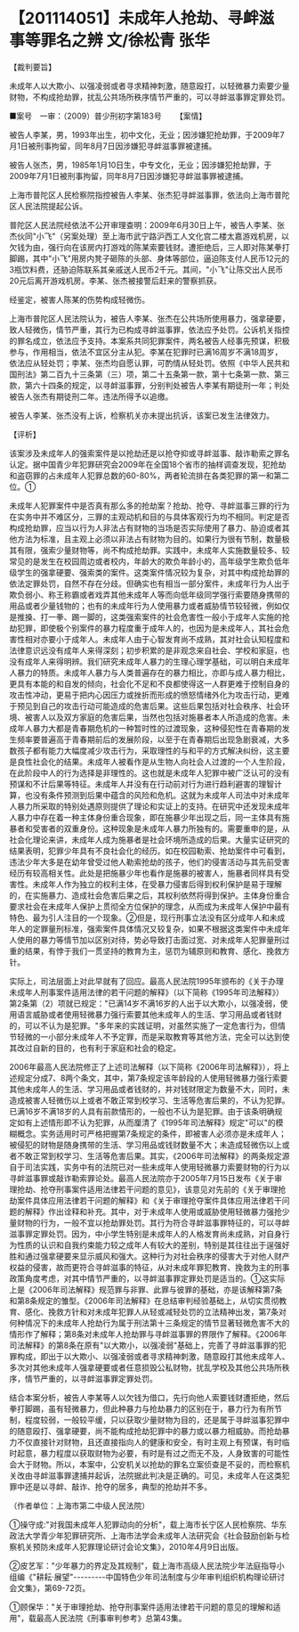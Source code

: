 # 【201114051】未成年人抢劫、寻衅滋事等罪名之辨 文/徐松青 张华

【裁判要旨】

未成年人以大欺小、以强凌弱或者寻求精神刺激，随意殴打，以轻微暴力索要少量财物，不构成抢劫罪，扰乱公共场所秩序情节严重的，可以寻衅滋事罪定罪处罚。

■案号　一审：（2009）普少刑初字第183号 　　【案情】

被告人李某，男，1993年出生，初中文化，无业；因涉嫌犯抢劫罪，于2009年7月1日被刑事拘留，同年8月7日因涉嫌犯寻衅滋事罪被逮捕。

被告人张杰，男，1985年1月10日生，中专文化，无业；因涉嫌犯抢劫罪，于2009年7月1日被刑事拘留，同年8月7日因涉嫌犯寻衅滋事罪被逮捕。

上海市普陀区人民检察院指控被告人李某、张杰犯寻衅滋事罪，依法向上海市普陀区人民法院提起公诉。

普陀区人民法院经依法不公开审理查明：2009年6月30日上午，被告人李某、张杰伙同"小飞"（另案处理）至上海市武宁路沪西工人文化宫二楼太嘉游戏机房，以欠钱为由，强行向在该房内打游戏的陈某索要钱财。遭拒绝后，三人即对陈某拳打脚踢，其中"小飞"用房内凳子砸陈的头部、身体等部位，逼迫陈支付人民币12元的3瓶饮料费，还胁迫陈联系其亲戚送人民币2千元。其间，"小飞"让陈交出人民币20元后离开游戏机房。李某、张杰被接警后赶来的警察抓获。

经鉴定，被害人陈某的伤势构成轻微伤。

上海市普陀区人民法院认为，被告人李某、张杰在公共场所使用暴力，强拿硬要，致人轻微伤，情节严重，其行为已构成寻衅滋事罪，依法应予处罚。公诉机关指控的罪名成立，依法应予支持。本案系共同犯罪案件，两名被告人经事先预谋，积极参与，作用相当，依法不宜区分主从犯。李某在犯罪时已满16周岁不满18周岁，依法应从轻处罚；李某、张杰均自愿认罪，可酌情从轻处罚。依照《中华人民共和国刑法》第二百九十三条第（三）项，第二十五条第一款，第十七条第一款、第三款，第六十四条的规定，以寻衅滋事罪，分别判处被告人李某有期徒刑一年；判处被告人张杰有期徒刑二年。违法所得予以追缴。

被告人李某、张杰没有上诉，检察机关亦未提出抗诉，该案已发生法律效力。

【评析】

该案涉及未成年人的强索案件是以抢劫还是以抢夺抑或寻衅滋事、敲诈勒索之罪名认定。据中国青少年犯罪研究会2009年在全国18个省市的抽样调查发现，犯抢劫和盗窃罪的占未成年人犯罪总数的60-80%，两者轮流排在各类犯罪的第一和第二位。①

未成年人犯罪案件中是否真有那么多的抢劫案？抢劫、抢夺、寻衅滋事三罪的行为在实务中并不难区分，三罪的主观动机和目的与具体客观行为均不相同。判定是否构成抢劫罪，应当以行为人非法占有财物的当场是否实际使用了暴力、胁迫或者其他方法为标准，且主观上必须以非法占有财物为目的。如果行为很有节制，数量极其有限，强索少量财物等，尚不构成抢劫罪。实践中，未成年人实施数量较多、较常见的是发生在校园周边或者校内，年龄大的欺负年龄小的，高年级学生欺负低年级学生的强拿硬要、强索类的案件。这类案件情况较为复杂，对其中构成抢劫罪的依法定罪处罚，自然不存在分歧。但确实也有相当一部分案件，未成年行为人出于欺负弱小、称王称霸或者戏弄其他未成年人等而向低年级同学强行索要随身携带的用品或者少量钱物的；也有的未成年行为人使用暴力或者威胁情节较轻微，例如仅是推搡、打一拳、踢一脚的，这类强索案件的社会危害性一般小于成年人实施的抢劫犯罪，即使极个别案件的暴力程度重于成年人的，也因为是未成年人，其社会危害性相对亦要小于成年人。未成年人由于心智发育尚不成熟，其对社会认知程度和法律意识远没有成年人来得深刻；初步积累的是非观念来自社会、学校和家庭，也没有成年人来得明辨。我们研究未成年人暴力的生理心理学基础，可以明白未成年人暴力的特质。未成年人暴力与人类普遍存在的暴力相比，亦即与成人暴力相比，更具有本能的和自发的倾向，社会化不足和不良都使得这一人群更难于控制自身的攻击性冲动，更易于把内心因压力或挫折而形成的愤怒情绪外化为攻击行动，更难于预见到自己的攻击行动可能造成的危害后果。这些后果包括对社会秩序、社会环境、被害人以及双方家庭的危害后果，当然也包括对施暴者本人所造成的危害。未成年人暴力大都是青春期危机的一种暂时性的过渡现象，这种侵犯性在青春期的发生频率要普遍高于青春期前后的发展阶段，以至于在青春期后出现急剧衰减，大多数孩子都有能力大幅度减少攻击行为，采取理性的与和平的方式解决纠纷，这主要是良性社会化的结果。未成年人被看作是从生物人向社会人过渡的一个人生阶段，在此阶段中人的行为选择是非理性的。这也就是未成年人犯罪中被广泛认可的没有预谋和不计后果等特征。未成年人并没有在行动前对行为进行趋利避害的理智计算，也没有条件预测到后果中蕴含的风险和危机。这就为未成年人司法中对未成年人暴力所采取的特别处遇原则提供了理论和实证上的支持。在研究中还发现未成年人暴力中存在着一种主体身份重合现象，即在施暴少年出现之后，同一主体具有施暴者和受害者的双重身份。这种现象是未成年人暴力所独有的。需要重申的是，从社会化理论来讲，未成年人成为施暴者是社会环境所造成的后果。大量实证研究的结果表明，犯罪少年具有不良社会化的经历。如在校园勒索、抢劫案件中可看到，违法少年大多是在幼年曾受过他人勒索抢劫的孩子，他们的侵害活动与其先前受害经历有较高相关性。此处是把施暴少年也看作是施暴的被害人，施暴者同样具有受害性。未成年人作为独立的权利主体，在受暴力侵害后得到权利保护是易于理解的，在实施暴力、造成社会危害后果之后，其权利依然将得到保护。主体身份重合要求社会在未成年人保护上贯彻全方位保护的理念，从而成为未成年人保护中最有特色、最为引人注目的一个现象。②但是，现行刑事立法没有区分成年人和未成年人的定罪量刑标准，强索案件具体情况又较复杂，如果不根据这类案件中未成年人使用的暴力等情节加以区别对待，势必导致打击面过宽、对未成年人犯罪量刑过重的结果，有悖于我们一贯坚持的教育为主，惩罚为辅原则和教育、感化、挽救方针。

实际上，司法层面上对此早就有了回应。最高人民法院1995年颁布的《关于办理未成年人刑事案件适用法律的若干问题的解释》（以下简称《1995年司法解释》）第2条第（2）项就已规定："已满14岁不满16岁的人出于以大欺小，以强凌弱，使用语言威胁或者使用轻微暴力强行索要其他未成年人的生活、学习用品或者钱财的，可以不认为是犯罪。"多年来的实践证明，对虽然实施了一定危害行为，但情节轻微的一小部分未成年人不予定罪，而是采取教育等其他方法，完全可以达到使其改过自新的目的，也有利于家庭和社会的稳定。

2006年最高人民法院修正了上述司法解释（以下简称《2006年司法解释》），将上述规定分成7、8两个条文，其中，第7条规定该年龄段的人使用轻微暴力强行索要其他未成年人的生活、学习用品或者钱财的，并对钱财限定为数量不大，同时，未造成被害人轻微伤以上或者不敢正常到校学习、生活等危害后果的，不认为犯罪。已满16岁不满18岁的人具有前款情形的，一般也不认为是犯罪。由于该条明确规定如有上述情形即不认为犯罪，从而厘清了《1995年司法解释》规定"可以"的模糊概念。实务适用时可严格把握第7条规定的条件，即被害人必须亦是未成年人；被侵犯的财物是随身携带的生活、学习用品或钱财数量不大；未造成轻微伤以上或者不敢正常到校学习、生活等危害后果。其实，《2006年司法解释》的两条规定源自于司法实践，实务中有的法院已对一些未成年人使用轻微暴力索要财物的行为以寻衅滋事罪或敲诈勒索罪论处。最高人民法院亦于2005年7月15日发布《关于审理抢劫、抢夺刑事案件适用法律若干问题的意见》，该意见对先前的《关于审理抢劫案件具体应用法律若干问题的解释》和《关于审理抢夺案件具体应用法律若干问题的解释》作出诠释和补充。其中，对于未成年人使用或威胁使用轻微暴力强抢少量财物的行为，一般不宜以抢劫罪处罚。其行为符合寻衅滋事罪特征的，可以寻衅滋事罪定罪处罚。因为，中小学生特别是未成年人的人格发育尚未成熟，对自身行为性质的认识和自我约束能力较之成年人有较大的差别，特别是其往往出于逞强好胜和通过强拿硬要来显示威风和强大。这种行为对社会秩序的侵害大于对他人财产权益的侵害，故而更符合寻衅滋事的特征，从对未成年罪犯教育、挽救为主的刑事政策角度考虑，对其中情节严重的，以寻衅滋事罪定罪处罚是适当的。①这实际上是《2006年司法解释》规范罪与非罪、此罪与彼罪的基础，亦是该解释第7条和第8条规定的雏型。《2006年司法解释》在总结审判经验基础上，从切实贯彻教育、感化、挽救方针和对未成年犯罪人从轻或减轻处罚的立法精神出发，第7条对何种情况下的未成年人抢劫行为属于刑法第十三条规定的情节显著轻微危害不大的情形作了解释；第8条对未成年人抢劫罪与寻衅滋事罪的界限作了解释。《2006年司法解释》的第8条在原有"以大欺小，以强凌弱"基础上，完善了寻衅滋事罪的犯罪构成，即出于以大欺小、以强凌弱或者寻求精神刺激，随意殴打其他未成年人、多次对其他未成年人强拿硬要或者任意损毁公私财物，扰乱学校及其他公共场所秩序，情节严重的，以寻衅滋事罪定罪处罚。

结合本案分析，被告人李某等人以欠钱为借口，先行向他人索要钱财遭拒绝，然后拳打脚踢，虽有轻微暴力，但此种暴力与抢劫暴力的区别在于，暴力行为有所节制，程度较弱，一般较平缓，只以获取少量财物为目的，还是属于寻衅滋事犯罪中的随意殴打、强拿硬要，尚不能构成抢劫犯罪中的暴力或以暴力相威胁。而抢劫暴力不仅直接针对财物，且还直接指向人的健康和安全，有时主观上有预谋，有时临时起意，暴力程度以获取财物为必要，有时是有过之而无不及，人身致害的可能性会大于财物。所以，本案中，公安机关以抢劫的罪名立案侦查是不妥的，而检察机关改由寻衅滋事罪逮捕并起诉，法院据此判决是正确的。可见，未成年人在这类犯罪中还是以寻衅、敲诈、抢夺的居多，典型的抢劫并不多。

（作者单位：上海市第二中级人民法院）

①操守成:"对我国未成年人犯罪动向的分析"，载上海市长宁区人民检察院、华东政法大学青少年犯罪研究所、上海市法学会未成年人法研究会《社会鼓励创新与检察机关预防未成年人犯罪理论研讨会论文集》，2010年4月9日出版。

②皮艺军："少年暴力的界定及其规制"，载上海市高级人民法院少年法庭指导小组编《"耕耘·展望"---------中国特色少年司法制度与少年审判组织机构理论研讨会文集》，第69-72页。

①顾保华："关于审理抢劫、抢夺刑事案件适用法律若干问题的意见的理解和适用"，载最高人民法院《刑事审判参考》总第43集。